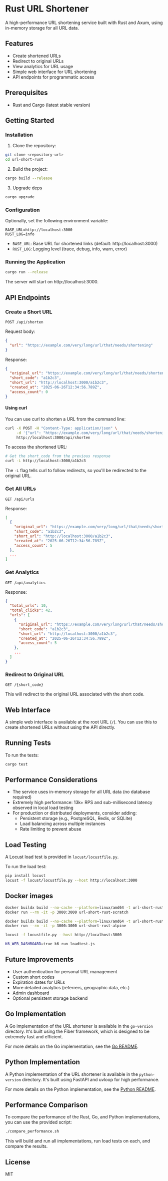 # Rust URL Shortener

A high-performance URL shortening service built with Rust and Axum, using in-memory storage for all URL data.

## Features

- Create shortened URLs
- Redirect to original URLs
- View analytics for URL usage
- Simple web interface for URL shortening
- API endpoints for programmatic access

## Prerequisites

- Rust and Cargo (latest stable version)

## Getting Started

### Installation

1. Clone the repository:

```bash
git clone <repository-url>
cd url-short-rust
```

2. Build the project:

```bash
cargo build --release
```

3. Upgrade deps
```bash
cargo upgrade
```

### Configuration

Optionally, set the following environment variable:

```
BASE_URL=http://localhost:3000
RUST_LOG=info
```

- `BASE_URL`: Base URL for shortened links (default: http://localhost:3000)
- `RUST_LOG`: Logging level (trace, debug, info, warn, error)

### Running the Application

```bash
cargo run --release
```

The server will start on http://localhost:3000.

## API Endpoints

### Create a Short URL

```
POST /api/shorten
```

Request body:
```json
{
  "url": "https://example.com/very/long/url/that/needs/shortening"
}
```

Response:
```json
{
  "original_url": "https://example.com/very/long/url/that/needs/shortening",
  "short_code": "a1b2c3",
  "short_url": "http://localhost:3000/a1b2c3",
  "created_at": "2025-06-26T12:34:56.789Z",
  "access_count": 0
}
```

#### Using curl

You can use curl to shorten a URL from the command line:

```bash
curl -X POST -H "Content-Type: application/json" \
     -d '{"url": "https://example.com/very/long/url/that/needs/shortening"}' \
     http://localhost:3000/api/shorten
```

To access the shortened URL:

```bash
# Get the short_code from the previous response
curl -L http://localhost:3000/a1b2c3
```

The `-L` flag tells curl to follow redirects, so you'll be redirected to the original URL.

### Get All URLs

```
GET /api/urls
```

Response:
```json
[
  {
    "original_url": "https://example.com/very/long/url/that/needs/shortening",
    "short_code": "a1b2c3",
    "short_url": "http://localhost:3000/a1b2c3",
    "created_at": "2025-06-26T12:34:56.789Z",
    "access_count": 5
  },
  ...
]
```

### Get Analytics

```
GET /api/analytics
```

Response:
```json
{
  "total_urls": 10,
  "total_clicks": 42,
  "urls": [
    {
      "original_url": "https://example.com/very/long/url/that/needs/shortening",
      "short_code": "a1b2c3",
      "short_url": "http://localhost:3000/a1b2c3",
      "created_at": "2025-06-26T12:34:56.789Z",
      "access_count": 5
    },
    ...
  ]
}
```

### Redirect to Original URL

```
GET /{short_code}
```

This will redirect to the original URL associated with the short code.

## Web Interface

A simple web interface is available at the root URL (`/`). You can use this to create shortened URLs without using the API directly.

## Running Tests

To run the tests:

```bash
cargo test
```

## Performance Considerations

- The service uses in-memory storage for all URL data (no database required)
- Extremely high performance: 13k+ RPS and sub-millisecond latency observed in local load testing
- For production or distributed deployments, consider adding:
  - Persistent storage (e.g., PostgreSQL, Redis, or SQLite)
  - Load balancing across multiple instances
  - Rate limiting to prevent abuse

## Load Testing

A Locust load test is provided in `locust/locustfile.py`.

To run the load test:

```bash
pip install locust
locust -f locust/locustfile.py --host http://localhost:3000
```

## Docker images

```bash
docker buildx build --no-cache --platform=linux/amd64 -t url-short-rust-scratch -f Dockerfile-scratch .
docker run --rm -it -p 3000:3000 url-short-rust-scratch 
```

```bash
docker buildx build --no-cache --platform=linux/amd64 -t url-short-rust-alpine .
docker run --rm -it -p 3000:3000 url-short-rust-alpine 
```

```bash
locust -f locustfile.py --host http://localhost:3000
```

```bash
K6_WEB_DASHBOARD=true k6 run loadtest.js
```

## Future Improvements

- User authentication for personal URL management
- Custom short codes
- Expiration dates for URLs
- More detailed analytics (referrers, geographic data, etc.)
- Admin dashboard
- Optional persistent storage backend

## Go Implementation

A Go implementation of the URL shortener is available in the `go-version` directory. It's built using the Fiber framework, which is designed to be extremely fast and efficient.

For more details on the Go implementation, see the [Go README](go-version/README.md).

## Python Implementation

A Python implementation of the URL shortener is available in the `python-version` directory. It's built using FastAPI and uvloop for high performance.

For more details on the Python implementation, see the [Python README](python-version/README.md).

## Performance Comparison

To compare the performance of the Rust, Go, and Python implementations, you can use the provided script:

```bash
./compare_performance.sh
```

This will build and run all implementations, run load tests on each, and compare the results.

## License

MIT
